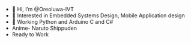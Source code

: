 - 👋 Hi, I’m @Oreoluwa-IVT
- 👀 Interested in Embedded Systems Design, Mobile Application design
-  🌱 Working Python and Arduino C and C#
-  Anime- Naruto Shippuden
- Ready to Work
<!---
Oreoluwa-IVT/Oreoluwa-IVT is a ✨ special ✨ repository because its `README.md` (this file) appears on your GitHub profile.
You can click the Preview link to take a look at your changes.
--->
